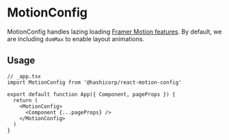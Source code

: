 # MotionConfig

MotionConfig handles lazing loading [Framer Motion features](https://www.framer.com/docs/guide-reduce-bundle-size/#available-features). By default, we are including `domMax` to enable layout animations.

## Usage

```tsx
// _app.tsx
import MotionConfig from '@hashicorp/react-motion-config'

export default function App({ Component, pageProps }) {
  return (
    <MotionConfig>
      <Component {...pageProps} />
    </MotionConfig>
  )
}
```
